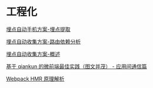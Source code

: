 # 工程化

[埋点自动手机方案-埋点提取](https://mp.weixin.qq.com/s/Dywj9QrJHOTo3i0x73wr8w)

[埋点自动收集方案-路由依赖分析](https://mp.weixin.qq.com/s/Y7i63EOm2JhWdIgXA2Gt1w)

[埋点自动收集方案-概述](https://mp.weixin.qq.com/s/mZzjdopsgx-zHTO5GBr0ag)

[基于 qiankun 的微前端最佳实践（图文并茂） - 应用间通信篇](https://mp.weixin.qq.com/s?__biz=MzUxNzk1MjQ0Ng==&mid=2247489282&idx=2&sn=d915d38c0c4162d09c033c70eb601dac&chksm=f99111d3cee698c5d5f6dbb715c47c9b8bc2146698ff0f1bea88be24e188e2bb23630a90e266&scene=126&sessionid=1608191664&key=ea7446b001317384212c65b754c5c7b439db3fea5c8e82925014ef2d11a1bcb17b2907e4650b6cb99d81bc670d80b6b594a7ddd8eb5dd27cc273df477df260e0989e3218b36d2300d3de263d508a7152558490bed489690c50a76c49a7d45428195ad58ec02c4d284c77126131c34cec70222a96170433b12dcca256bc0d99c5&ascene=1&uin=Mzc2MjkyMjk0MQ%3D%3D&devicetype=Windows+10+x64&version=62090529&lang=zh_CN&exportkey=A0BRMAzWNWTUNw0%2FNlSx0as%3D&pass_ticket=sU5YMpGD3HAtizhOOKwhBidWxja5%2FiXWfFY8%2FxXhyFFjWwFHbCOMrAyC2wluKMlW&wx_header=0)

[Webpack HMR 原理解析](https://zhuanlan.zhihu.com/p/30669007)